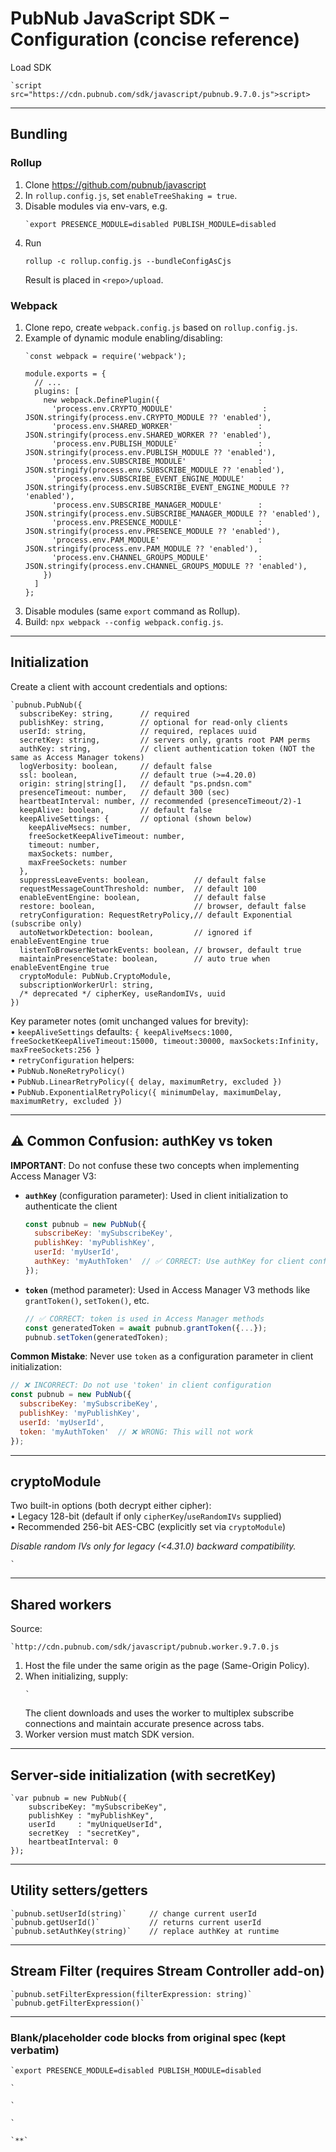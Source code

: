 # PubNub JavaScript SDK – Configuration (concise reference)

Load SDK  
```  
`script src="https://cdn.pubnub.com/sdk/javascript/pubnub.9.7.0.js">script>  
```  

---

## Bundling

### Rollup
1. Clone https://github.com/pubnub/javascript  
2. In `rollup.config.js`, set `enableTreeShaking = true`.  
3. Disable modules via env-vars, e.g.  
   ```  
   `export PRESENCE_MODULE=disabled PUBLISH_MODULE=disabled  
   ```  
4. Run  
   ```
   rollup -c rollup.config.js --bundleConfigAsCjs
   ```  
   Result is placed in `<repo>/upload`.

### Webpack
1. Clone repo, create `webpack.config.js` based on `rollup.config.js`.  
2. Example of dynamic module enabling/disabling:  
   ```  
   `const webpack = require('webpack');  
     
   module.exports = {  
     // ...  
     plugins: [  
       new webpack.DefinePlugin({  
         'process.env.CRYPTO_MODULE'                    : JSON.stringify(process.env.CRYPTO_MODULE ?? 'enabled'),  
         'process.env.SHARED_WORKER'                   : JSON.stringify(process.env.SHARED_WORKER ?? 'enabled'),  
         'process.env.PUBLISH_MODULE'                  : JSON.stringify(process.env.PUBLISH_MODULE ?? 'enabled'),  
         'process.env.SUBSCRIBE_MODULE'                : JSON.stringify(process.env.SUBSCRIBE_MODULE ?? 'enabled'),  
         'process.env.SUBSCRIBE_EVENT_ENGINE_MODULE'   : JSON.stringify(process.env.SUBSCRIBE_EVENT_ENGINE_MODULE ?? 'enabled'),  
         'process.env.SUBSCRIBE_MANAGER_MODULE'        : JSON.stringify(process.env.SUBSCRIBE_MANAGER_MODULE ?? 'enabled'),  
         'process.env.PRESENCE_MODULE'                 : JSON.stringify(process.env.PRESENCE_MODULE ?? 'enabled'),  
         'process.env.PAM_MODULE'                      : JSON.stringify(process.env.PAM_MODULE ?? 'enabled'),  
         'process.env.CHANNEL_GROUPS_MODULE'           : JSON.stringify(process.env.CHANNEL_GROUPS_MODULE ?? 'enabled'),  
       })  
     ]  
   };  
   ```  
3. Disable modules (same `export` command as Rollup).  
4. Build: `npx webpack --config webpack.config.js`.

---

## Initialization

Create a client with account credentials and options:

```  
`pubnub.PubNub({  
  subscribeKey: string,      // required  
  publishKey: string,        // optional for read-only clients  
  userId: string,            // required, replaces uuid  
  secretKey: string,         // servers only, grants root PAM perms  
  authKey: string,           // client authentication token (NOT the same as Access Manager tokens)  
  logVerbosity: boolean,     // default false  
  ssl: boolean,              // default true (>=4.20.0)  
  origin: string|string[],   // default "ps.pndsn.com"  
  presenceTimeout: number,   // default 300 (sec)  
  heartbeatInterval: number, // recommended (presenceTimeout/2)-1  
  keepAlive: boolean,        // default false  
  keepAliveSettings: {       // optional (shown below)  
    keepAliveMsecs: number,  
    freeSocketKeepAliveTimeout: number,  
    timeout: number,  
    maxSockets: number,  
    maxFreeSockets: number  
  },  
  suppressLeaveEvents: boolean,          // default false  
  requestMessageCountThreshold: number,  // default 100  
  enableEventEngine: boolean,            // default false  
  restore: boolean,                      // browser, default false  
  retryConfiguration: RequestRetryPolicy,// default Exponential (subscribe only)  
  autoNetworkDetection: boolean,         // ignored if enableEventEngine true  
  listenToBrowserNetworkEvents: boolean, // browser, default true  
  maintainPresenceState: boolean,        // auto true when enableEventEngine true  
  cryptoModule: PubNub.CryptoModule,  
  subscriptionWorkerUrl: string,  
  /* deprecated */ cipherKey, useRandomIVs, uuid  
})  
```  

Key parameter notes (omit unchanged values for brevity):  
• `keepAliveSettings` defaults: `{ keepAliveMsecs:1000, freeSocketKeepAliveTimeout:15000, timeout:30000, maxSockets:Infinity, maxFreeSockets:256 }`  
• `retryConfiguration` helpers:  
  • `PubNub.NoneRetryPolicy()`  
  • `PubNub.LinearRetryPolicy({ delay, maximumRetry, excluded })`  
  • `PubNub.ExponentialRetryPolicy({ minimumDelay, maximumDelay, maximumRetry, excluded })`  

---

## ⚠️ Common Confusion: authKey vs token

**IMPORTANT**: Do not confuse these two concepts when implementing Access Manager V3:

- **`authKey`** (configuration parameter): Used in client initialization to authenticate the client
  ```javascript
  const pubnub = new PubNub({
    subscribeKey: 'mySubscribeKey',
    publishKey: 'myPublishKey',
    userId: 'myUserId',
    authKey: 'myAuthToken'  // ✅ CORRECT: Use authKey for client configuration
  });
  ```

- **`token`** (method parameter): Used in Access Manager V3 methods like `grantToken()`, `setToken()`, etc.
  ```javascript
  // ✅ CORRECT: token is used in Access Manager methods
  const generatedToken = await pubnub.grantToken({...});
  pubnub.setToken(generatedToken);
  ```

**Common Mistake**: Never use `token` as a configuration parameter in client initialization:
```javascript
// ❌ INCORRECT: Do not use 'token' in client configuration
const pubnub = new PubNub({
  subscribeKey: 'mySubscribeKey',
  publishKey: 'myPublishKey',
  userId: 'myUserId',
  token: 'myAuthToken'  // ❌ WRONG: This will not work
});
```

---

## cryptoModule

Two built-in options (both decrypt either cipher):  
• Legacy 128-bit (default if only `cipherKey`/`useRandomIVs` supplied)  
• Recommended 256-bit AES-CBC (explicitly set via `cryptoModule`)  

_Disable random IVs only for legacy (<4.31.0) backward compatibility._

```  
`  
```  

---

## Shared workers

Source:  
```  
`http://cdn.pubnub.com/sdk/javascript/pubnub.worker.9.7.0.js  
```  

1. Host the file under the same origin as the page (Same-Origin Policy).  
2. When initializing, supply:  
   ```  
   `  
   ```  
   The client downloads and uses the worker to multiplex subscribe connections and maintain accurate presence across tabs.  
3. Worker version must match SDK version.

---

## Server-side initialization (with secretKey)

```  
`var pubnub = new PubNub({  
    subscribeKey: "mySubscribeKey",  
    publishKey : "myPublishKey",  
    userId     : "myUniqueUserId",  
    secretKey  : "secretKey",  
    heartbeatInterval: 0  
});  
```  

---

## Utility setters/getters

```  
`pubnub.setUserId(string)`     // change current userId  
`pubnub.getUserId()`           // returns current userId  
`pubnub.setAuthKey(string)`    // replace authKey at runtime  
```

---

## Stream Filter (requires Stream Controller add-on)

```  
`pubnub.setFilterExpression(filterExpression: string)`  
`pubnub.getFilterExpression()`  
```  

---

### Blank/placeholder code blocks from original spec (kept verbatim)

```  
`export PRESENCE_MODULE=disabled PUBLISH_MODULE=disabled  
```  

```  
`  
```  

```  
`  
```  

```  
`  
```  

```  
`**`  
```